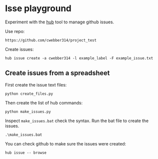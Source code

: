 # Isse playground

Experiment with the [hub](https://github.com/github/hub) tool to manage github issues.

Use repo:
```
https://github.com/cwebber314/project_test
```

Create issues:
```
hub issue create -a cwebber314 -l example_label -F example_issue.txt
```

## Create issues from a spreadsheet

First create the issue text files:
```
python create_files.py
```

Then create the list of hub commands:
```
python make_issues.py
```

Inspect ``make_issues.bat`` check the syntax.  Run the bat file to create the issues.  
```
.\make_issues.bat
```

You can check github to make sure the issues were created:
```
hub issue -- browse
```
